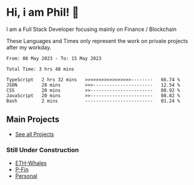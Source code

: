 # Hi, i am Phil! 👋
I am a Full Stack Developer focusing mainly on Finance / Blockchain

These Languages and Times only represent the work on private projects after my workday.
<!--START_SECTION:waka-->

```text
From: 08 May 2023 - To: 15 May 2023

Total Time: 3 hrs 48 mins

TypeScript   2 hrs 32 mins   >>>>>>>>>>>>>>>>>--------   66.74 %
JSON         28 mins         >>>----------------------   12.54 %
CSS          20 mins         >>-----------------------   08.92 %
JavaScript   20 mins         >>-----------------------   08.82 %
Bash         2 mins          -------------------------   01.24 %
```

<!--END_SECTION:waka-->

## Main Projects
- [See all Projects](https://www.github.com/phil-schmidtke/projects)
### Still Under Construction
- [ETH-Whales](https://www.eth-whales.com)
- [P-Fin](https://www.p-fin.de)
- [Personal](https://www.phil-schmidtke.de)

